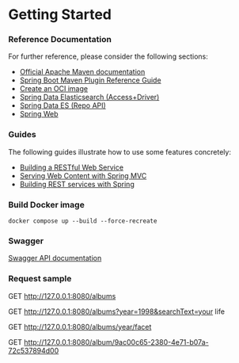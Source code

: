 # Getting Started

### Reference Documentation

For further reference, please consider the following sections:

* [Official Apache Maven documentation](https://maven.apache.org/guides/index.html)
* [Spring Boot Maven Plugin Reference Guide](https://docs.spring.io/spring-boot/docs/3.2.4/maven-plugin/reference/html/)
* [Create an OCI image](https://docs.spring.io/spring-boot/docs/3.2.4/maven-plugin/reference/html/#build-image)
* [Spring Data Elasticsearch (Access+Driver)](https://docs.spring.io/spring-boot/docs/3.2.4/reference/htmlsingle/index.html#data.nosql.elasticsearch)
* [Spring Data ES (Repo API)](https://docs.spring.io/spring-data/elasticsearch/reference/)
* [Spring Web](https://docs.spring.io/spring-boot/docs/3.2.4/reference/htmlsingle/index.html#web)

### Guides

The following guides illustrate how to use some features concretely:

* [Building a RESTful Web Service](https://spring.io/guides/gs/rest-service/)
* [Serving Web Content with Spring MVC](https://spring.io/guides/gs/serving-web-content/)
* [Building REST services with Spring](https://spring.io/guides/tutorials/rest/)

### Build Docker image

```shell
docker compose up --build --force-recreate
```

### Swagger

[Swagger API documentation](http://localhost:8080/swagger-ui/index.html#/)

### Request sample

GET http://127.0.0.1:8080/albums

GET http://127.0.0.1:8080/albums?year=1998&searchText=your life

GET http://127.0.0.1:8080/albums/year/facet

GET http://127.0.0.1:8080/album/9ac00c65-2380-4e71-b07a-72c537894d00
